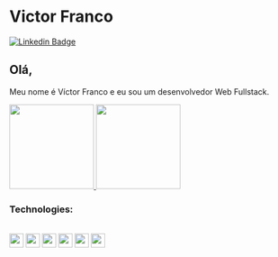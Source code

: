 # Victor Franco
[![Linkedin Badge](https://img.shields.io/badge/-Victor_Franco-blue?style=flat-square&logo=Linkedin&logoColor=white&link=https://www.linkedin.com/in/victorf05/)](https://www.linkedin.com/in/victorf05/)

## Olá, 
Meu nome é Víctor Franco e eu sou um desenvolvedor Web Fullstack.

<p align="justify">
  <a href="https://github.com/VictorF05/github-readme-stats">
    <img
      height="150"
      src="https://github-readme-stats.vercel.app/api?username=VictorF05&count_private=true&show_icons=true&custom_title=Github%20Status&show=issues&theme=radical"
    />
  </a>
   <a href="https://github.com/VictorF05/github-readme-stats">
    <img
      height="150"
      src="https://github-readme-stats.vercel.app/api/top-langs/?username=VictorF05&layout=compact&theme=radical" />
  </a>  
</p>

### Technologies:
<div style="display: inline_block"><br>
  <code><img height="25" src="https://cdn.jsdelivr.net/gh/devicons/devicon/icons/javascript/javascript-original.svg"></code>
  <code><img height="25" src="https://cdn.jsdelivr.net/gh/devicons/devicon/icons/typescript/typescript-original.svg"></code>
  <code><img height="25" src="https://cdn.jsdelivr.net/gh/devicons/devicon/icons/nodejs/nodejs-original.svg"></code>
  <code><img height="25" src="[https://cdn.jsdelivr.net/gh/devicons/devicon/icons/nodejs/nodejs-original.svg](https://github.com/devicons/devicon/blob/v2.15.1/icons/html5/html5-original.svg)"></code>
  <code><img height="25" src="https://cdn.jsdelivr.net/gh/devicons/devicon/icons/express/express-original.svg"></code>
  <code><img height="25" src="https://cdn.jsdelivr.net/gh/devicons/devicon/icons/mysql/mysql-original.svg"></code>
</div>
